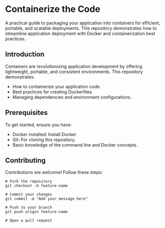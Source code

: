 # Containerize the Code
A practical guide to packaging your application into containers for efficient, portable, and scalable deployments. This repository demonstrates how to streamline application deployment with Docker and containerization best practices.

## Introduction

Containers are revolutionizing application development by offering lightweight, portable, and consistent environments. This repository demonstrates:

- How to containerize your application code.
- Best practices for creating Dockerfiles.
- Managing dependencies and environment configurations.

## Prerequisites

To get started, ensure you have:

- Docker installed: Install Docker
- Git: For cloning this repository.
- Basic knowledge of the command line and Docker concepts.


## Contributing

Contributions are welcome! Follow these steps:

```t
# Fork the repository
git checkout -b feature-name

# Commit your changes
git commit -m "Add your message here"

# Push to your branch
git push origin feature-name

# Open a pull request
```